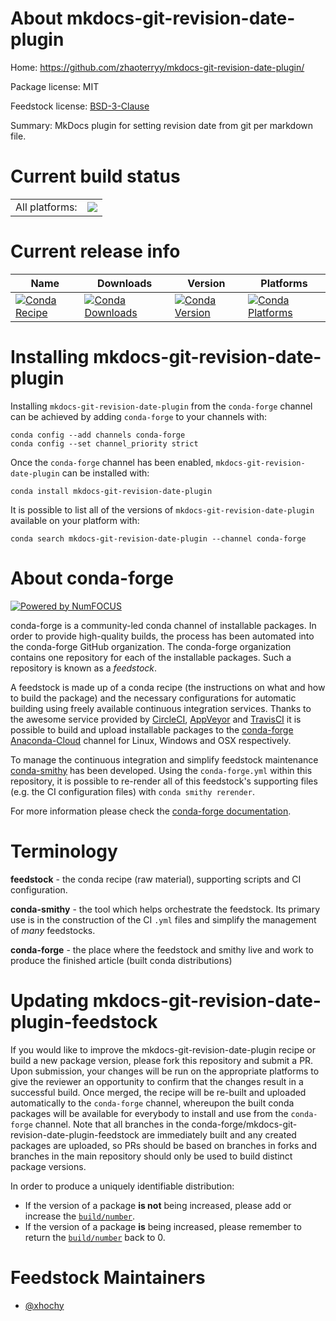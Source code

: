 About mkdocs-git-revision-date-plugin
=====================================

Home: https://github.com/zhaoterryy/mkdocs-git-revision-date-plugin/

Package license: MIT

Feedstock license: [BSD-3-Clause](https://github.com/conda-forge/mkdocs-git-revision-date-plugin-feedstock/blob/master/LICENSE.txt)

Summary: MkDocs plugin for setting revision date from git per markdown file.

Current build status
====================


<table><tr><td>All platforms:</td>
    <td>
      <a href="https://dev.azure.com/conda-forge/feedstock-builds/_build/latest?definitionId=15537&branchName=master">
        <img src="https://dev.azure.com/conda-forge/feedstock-builds/_apis/build/status/mkdocs-git-revision-date-plugin-feedstock?branchName=master">
      </a>
    </td>
  </tr>
</table>

Current release info
====================

| Name | Downloads | Version | Platforms |
| --- | --- | --- | --- |
| [![Conda Recipe](https://img.shields.io/badge/recipe-mkdocs--git--revision--date--plugin-green.svg)](https://anaconda.org/conda-forge/mkdocs-git-revision-date-plugin) | [![Conda Downloads](https://img.shields.io/conda/dn/conda-forge/mkdocs-git-revision-date-plugin.svg)](https://anaconda.org/conda-forge/mkdocs-git-revision-date-plugin) | [![Conda Version](https://img.shields.io/conda/vn/conda-forge/mkdocs-git-revision-date-plugin.svg)](https://anaconda.org/conda-forge/mkdocs-git-revision-date-plugin) | [![Conda Platforms](https://img.shields.io/conda/pn/conda-forge/mkdocs-git-revision-date-plugin.svg)](https://anaconda.org/conda-forge/mkdocs-git-revision-date-plugin) |

Installing mkdocs-git-revision-date-plugin
==========================================

Installing `mkdocs-git-revision-date-plugin` from the `conda-forge` channel can be achieved by adding `conda-forge` to your channels with:

```
conda config --add channels conda-forge
conda config --set channel_priority strict
```

Once the `conda-forge` channel has been enabled, `mkdocs-git-revision-date-plugin` can be installed with:

```
conda install mkdocs-git-revision-date-plugin
```

It is possible to list all of the versions of `mkdocs-git-revision-date-plugin` available on your platform with:

```
conda search mkdocs-git-revision-date-plugin --channel conda-forge
```


About conda-forge
=================

[![Powered by
NumFOCUS](https://img.shields.io/badge/powered%20by-NumFOCUS-orange.svg?style=flat&colorA=E1523D&colorB=007D8A)](https://numfocus.org)

conda-forge is a community-led conda channel of installable packages.
In order to provide high-quality builds, the process has been automated into the
conda-forge GitHub organization. The conda-forge organization contains one repository
for each of the installable packages. Such a repository is known as a *feedstock*.

A feedstock is made up of a conda recipe (the instructions on what and how to build
the package) and the necessary configurations for automatic building using freely
available continuous integration services. Thanks to the awesome service provided by
[CircleCI](https://circleci.com/), [AppVeyor](https://www.appveyor.com/)
and [TravisCI](https://travis-ci.com/) it is possible to build and upload installable
packages to the [conda-forge](https://anaconda.org/conda-forge)
[Anaconda-Cloud](https://anaconda.org/) channel for Linux, Windows and OSX respectively.

To manage the continuous integration and simplify feedstock maintenance
[conda-smithy](https://github.com/conda-forge/conda-smithy) has been developed.
Using the ``conda-forge.yml`` within this repository, it is possible to re-render all of
this feedstock's supporting files (e.g. the CI configuration files) with ``conda smithy rerender``.

For more information please check the [conda-forge documentation](https://conda-forge.org/docs/).

Terminology
===========

**feedstock** - the conda recipe (raw material), supporting scripts and CI configuration.

**conda-smithy** - the tool which helps orchestrate the feedstock.
                   Its primary use is in the construction of the CI ``.yml`` files
                   and simplify the management of *many* feedstocks.

**conda-forge** - the place where the feedstock and smithy live and work to
                  produce the finished article (built conda distributions)


Updating mkdocs-git-revision-date-plugin-feedstock
==================================================

If you would like to improve the mkdocs-git-revision-date-plugin recipe or build a new
package version, please fork this repository and submit a PR. Upon submission,
your changes will be run on the appropriate platforms to give the reviewer an
opportunity to confirm that the changes result in a successful build. Once
merged, the recipe will be re-built and uploaded automatically to the
`conda-forge` channel, whereupon the built conda packages will be available for
everybody to install and use from the `conda-forge` channel.
Note that all branches in the conda-forge/mkdocs-git-revision-date-plugin-feedstock are
immediately built and any created packages are uploaded, so PRs should be based
on branches in forks and branches in the main repository should only be used to
build distinct package versions.

In order to produce a uniquely identifiable distribution:
 * If the version of a package **is not** being increased, please add or increase
   the [``build/number``](https://docs.conda.io/projects/conda-build/en/latest/resources/define-metadata.html#build-number-and-string).
 * If the version of a package **is** being increased, please remember to return
   the [``build/number``](https://docs.conda.io/projects/conda-build/en/latest/resources/define-metadata.html#build-number-and-string)
   back to 0.

Feedstock Maintainers
=====================

* [@xhochy](https://github.com/xhochy/)

